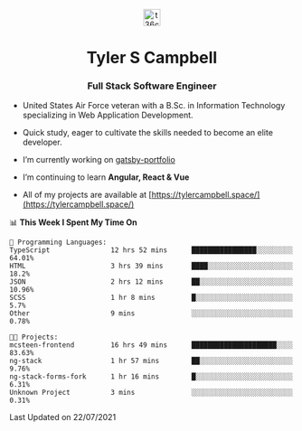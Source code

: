<p align="center">
<a href="https://www.linkedin.com/in/t36campbell" target="blank"><img align="center" src="https://ik.imagekit.io/t36campbell/Portfolio/linkedin.png.original_m8bbGgPh6.png" alt="t36campbell" height="30" width="30" /></a>
</p>
<h1 align="center">Tyler S Campbell</h1>
<h3 align="center">Full Stack Software Engineer</h3>

* United States Air Force veteran with a B.Sc. in Information Technology specializing in Web Application Development. 

* Quick study, eager to cultivate the skills needed to become an elite developer.

* I’m currently working on [gatsby-portfolio](https://github.com/t36campbell/gatsby-portfolio)

* I’m continuing to learn **Angular, React & Vue**

* All of my projects are available at [https://tylercampbell.space/](https://tylercampbell.space/)

<!--START_SECTION:waka-->
📊 **This Week I Spent My Time On** 

```text
💬 Programming Languages: 
TypeScript               12 hrs 52 mins      ████████████████░░░░░░░░░   64.01% 
HTML                     3 hrs 39 mins       ████░░░░░░░░░░░░░░░░░░░░░   18.2% 
JSON                     2 hrs 12 mins       ██░░░░░░░░░░░░░░░░░░░░░░░   10.96% 
SCSS                     1 hr 8 mins         █░░░░░░░░░░░░░░░░░░░░░░░░   5.7% 
Other                    9 mins              ░░░░░░░░░░░░░░░░░░░░░░░░░   0.78%

🐱‍💻 Projects: 
mcsteen-frontend         16 hrs 49 mins      █████████████████████░░░░   83.63% 
ng-stack                 1 hr 57 mins        ██░░░░░░░░░░░░░░░░░░░░░░░   9.76% 
ng-stack-forms-fork      1 hr 16 mins        █░░░░░░░░░░░░░░░░░░░░░░░░   6.31% 
Unknown Project          3 mins              ░░░░░░░░░░░░░░░░░░░░░░░░░   0.31%

```


 Last Updated on 22/07/2021
<!--END_SECTION:waka-->

